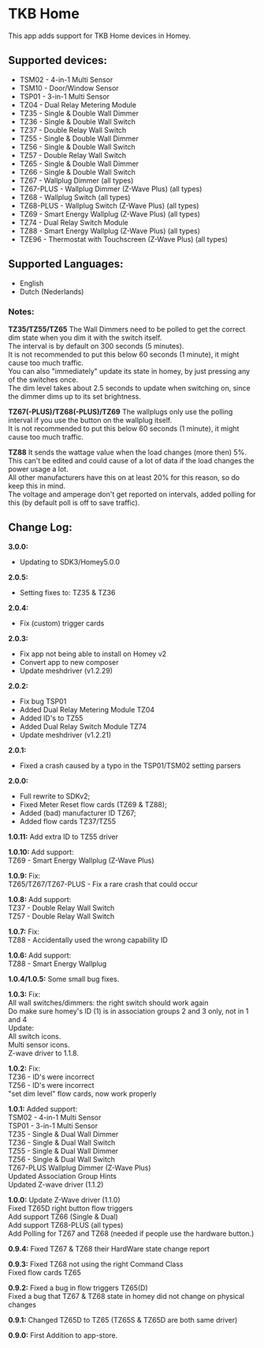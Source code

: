 # TKB Home
This app adds support for TKB Home devices in Homey.

## Supported devices:
+ TSM02 - 4-in-1 Multi Sensor
+ TSM10 - Door/Window Sensor
+ TSP01 - 3-in-1 Multi Sensor
+ TZ04 - Dual Relay Metering Module
+ TZ35 - Single & Double Wall Dimmer
+ TZ36 - Single & Double Wall Switch
+ TZ37 - Double Relay Wall Switch
+ TZ55 - Single & Double Wall Dimmer
+ TZ56 - Single & Double Wall Switch
+ TZ57 - Double Relay Wall Switch
+ TZ65 - Single & Double Wall Dimmer
+ TZ66 - Single & Double Wall Switch
+ TZ67 - Wallplug Dimmer (all types)
+ TZ67-PLUS - Wallplug Dimmer (Z-Wave Plus) (all types)
+ TZ68 - Wallplug Switch (all types)
+ TZ68-PLUS - Wallplug Switch (Z-Wave Plus) (all types)
+ TZ69 - Smart Energy Wallplug (Z-Wave Plus) (all types)
+ TZ74 - Dual Relay Switch Module
+ TZ88 - Smart Energy Wallplug (Z-Wave Plus) (all types)
+ TZE96 - Thermostat with Touchscreen (Z-Wave Plus) (all types)

## Supported Languages:
* English
* Dutch (Nederlands)

### Notes:
**TZ35/TZ55/TZ65**
The Wall Dimmers need to be polled to get the correct dim state when you dim it with the switch itself.  
The interval is by default on 300 seconds (5 minutes).  
It is not recommended to put this below 60 seconds (1 minute), it might cause too much traffic.  
You can also "immediately" update its state in homey, by just pressing any of the switches once.  
The dim level takes about 2.5 seconds to update when switching on, since the dimmer dims up to its set brightness.  

**TZ67(-PLUS)/TZ68(-PLUS)/TZ69**
The wallplugs only use the polling interval if you use the button on the wallplug itself.  
It is not recommended to put this below 60 seconds (1 minute), it might cause too much traffic.

**TZ88**
It sends the wattage value when the load changes (more then) 5%.  
This can't be edited and could cause of a lot of data if the load changes the power usage a lot.  
All other manufacturers have this on at least 20% for this reason, so do keep this in mind.  
The voltage and amperage don't get reported on intervals, added polling for this (by default poll is off to save traffic).

## Change Log:
**3.0.0:**
- Updating to SDK3/Homey5.0.0

**2.0.5:**
- Setting fixes to: TZ35 & TZ36

**2.0.4:**
- Fix (custom) trigger cards

**2.0.3:**
- Fix app not being able to install on Homey v2
- Convert app to new composer
- Update meshdriver (v1.2.29)

**2.0.2:**
- Fix bug TSP01
- Added Dual Relay Metering Module TZ04
- Added ID's to TZ55
- Added Dual Relay Switch Module TZ74
- Update meshdriver (v1.2.21)

**2.0.1:**
- Fixed a crash caused by a typo in the TSP01/TSM02 setting parsers

**2.0.0:**
- Full rewrite to SDKv2;
- Fixed Meter Reset flow cards (TZ69 & TZ88);
- Added (bad) manufacturer ID TZ67;
- Added flow cards TZ37/TZ55

**1.0.11:**
Add extra ID to TZ55 driver

**1.0.10:**
Add support:  
TZ69 - Smart Energy Wallplug (Z-Wave Plus)

**1.0.9:**
Fix:  
TZ65/TZ67/TZ67-PLUS - Fix a rare crash that could occur

**1.0.8:**
Add support:  
TZ37 - Double Relay Wall Switch  
TZ57 - Double Relay Wall Switch

**1.0.7:**
Fix:  
TZ88 - Accidentally used the wrong capability ID

**1.0.6:**
Add support:  
TZ88 - Smart Energy Wallplug

**1.0.4/1.0.5:**
Some small bug fixes.

**1.0.3:**
Fix:  
All wall switches/dimmers: the right switch should work again  
  Do make sure homey's ID (1) is in association groups 2 and 3 only, not in 1 and 4  
Update:  
All switch icons.  
Multi sensor icons.  
Z-wave driver to 1.1.8.

**1.0.2:**
Fix:  
TZ36 - ID's were incorrect  
TZ56 - ID's were incorrect  
"set dim level" flow cards, now work properly

**1.0.1:**
Added support:  
TSM02 - 4-in-1 Multi Sensor  
TSP01 - 3-in-1 Multi Sensor  
TZ35 - Single & Dual Wall Dimmer  
TZ36 - Single & Dual Wall Switch  
TZ55 - Single & Dual Wall Dimmer  
TZ56 - Single & Dual Wall Switch  
TZ67-PLUS Wallplug Dimmer (Z-Wave Plus)  
Updated Association Group Hints  
Updated Z-wave driver (1.1.2)

**1.0.0:**
Update Z-Wave driver (1.1.0)  
Fixed TZ65D right button flow triggers  
Add support TZ66 (Single & Dual)  
Add support TZ68-PLUS (all types)  
Add Polling for TZ67 and TZ68 (needed if people use the hardware button.)

**0.9.4:**
Fixed TZ67 & TZ68 their HardWare state change report

**0.9.3:**
Fixed TZ68 not using the right Command Class  
Fixed flow cards TZ65

**0.9.2:**
Fixed a bug in flow triggers TZ65(D)  
Fixed a bug that TZ67 & TZ68 state in homey did not change on physical changes

**0.9.1:**
Changed TZ65D to TZ65 (TZ65S & TZ65D are both same driver)  

**0.9.0:**
First Addition to app-store.
